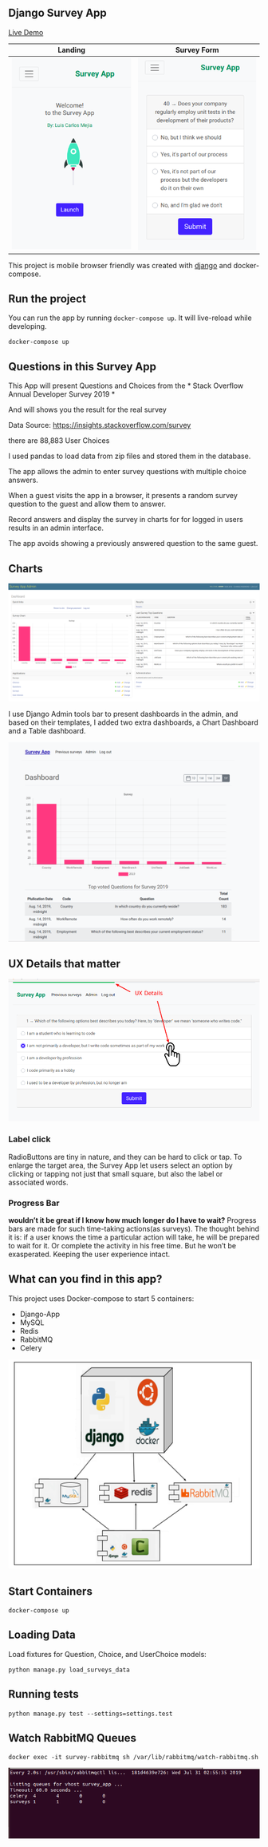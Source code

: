 ## Django Survey App

[Live Demo](https://luismejia.dev/)


|  Landing             |  Survey Form  |
| :-------------------------:|:-------------------------:|
![](./docs/images/landing_mobile.png)  |  ![](./docs/images/survey_mobile.png)


This project is mobile browser friendly was created with [django](https://www.djangoproject.com/) and docker-compose.


## Run the project

You can run the app by running `docker-compose up`. It will live-reload while developing.

```
docker-compose up
```

## Questions in this Survey App

This App will present Questions and Choices from the * Stack Overflow Annual Developer Survey 2019 *

And will shows you the result for the real survey

Data Source: https://insights.stackoverflow.com/survey

there are 88,883 User Choices

I used pandas to load data from zip files and stored them in the database.

The app allows the admin to enter survey questions with multiple choice answers.

When a guest visits the app in a browser, it presents a random survey question to the guest and allow them to answer.

Record answers and display the survey in charts for for logged in users results in an admin interface.

The app avoids showing a previously answered question to the same guest.


## Charts

![Survey App](./docs/images/admin_dashboards.png)

I use Django Admin tools bar to present dashboards in the admin, and based on their templates, I added two extra dashboards, a Chart Dashboard and a Table dashboard.

![Survey App](./docs/images/survey_detail.png)

## UX Details that matter

![Mobile Details](./docs/images/ux.png)

### Label click

RadioButtons are tiny in nature, and they can be hard to click or tap. To enlarge the target area, the Survey App let users select an option by clicking or tapping not just that small square, but also the label or associated words.

### Progress Bar

**wouldn’t it be great if I know how much longer do I have to wait?**
Progress bars are made for such time-taking actions(as surveys). The thought behind it is: if a user knows the time a particular action will take, he will be prepared to wait for it. Or complete the activity in his free time. But he won’t be exasperated. Keeping the user experience intact.

## What can you find in this app?


This project uses Docker-compose to start 5 containers:

* Django-App
* MySQL
* Redis
* RabbitMQ
* Celery


![Survey App - Arch](./docs/images/diagram.png)


## Start Containers ##

```
docker-compose up

```


Loading Data
----------------

Load fixtures for Question, Choice, and UserChoice models:

```
python manage.py load_surveys_data

```

Running tests
----------------

```
python manage.py test --settings=settings.test

```


## Watch RabbitMQ Queues ##

```
docker exec -it survey-rabbitmq sh /var/lib/rabbitmq/watch-rabbitmq.sh
```


![Survey App - RabbitMQ](./docs/images/watch-rabbitmq.png)

